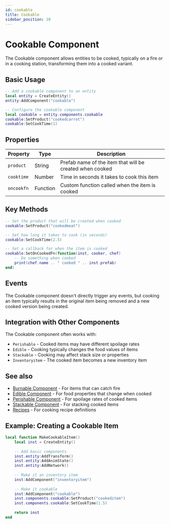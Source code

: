 ```yaml
---
id: cookable
title: Cookable
sidebar_position: 10
---
```


# Cookable Component

The Cookable component allows entities to be cooked, typically on a fire or in a cooking station, transforming them into a cooked variant.

## Basic Usage

```lua
-- Add a cookable component to an entity
local entity = CreateEntity()
entity:AddComponent("cookable")

-- Configure the cookable component
local cookable = entity.components.cookable
cookable:SetProduct("cookedcarrot")
cookable:SetCookTime(1)
```

## Properties

| Property | Type | Description |
|----------|------|-------------|
| `product` | String | Prefab name of the item that will be created when cooked |
| `cooktime` | Number | Time in seconds it takes to cook this item |
| `oncookfn` | Function | Custom function called when the item is cooked |

## Key Methods

```lua
-- Set the product that will be created when cooked
cookable:SetProduct("cookedmeat")

-- Set how long it takes to cook (in seconds)
cookable:SetCookTime(2.5)

-- Set a callback for when the item is cooked
cookable:SetOnCookedFn(function(inst, cooker, chef)
    -- Do something when cooked
    print(chef.name .. " cooked " .. inst.prefab)
end)
```

## Events

The Cookable component doesn't directly trigger any events, but cooking an item typically results in the original item being removed and a new cooked version being created.

## Integration with Other Components

The Cookable component often works with:

- `Perishable` - Cooked items may have different spoilage rates
- `Edible` - Cooking typically changes the food values of items
- `Stackable` - Cooking may affect stack size or properties
- `Inventoryitem` - The cooked item becomes a new inventory item

## See also

- [Burnable Component](burnable.md) - For items that can catch fire
- [Edible Component](edible.md) - For food properties that change when cooked
- [Perishable Component](perishable.md) - For spoilage rates of cooked items
- [Stackable Component](stackable.md) - For stacking cooked items
- [Recipes](../recipes/cooking.md) - For cooking recipe definitions

## Example: Creating a Cookable Item

```lua
local function MakeCookableItem()
    local inst = CreateEntity()
    
    -- Add basic components
    inst.entity:AddTransform()
    inst.entity:AddAnimState()
    inst.entity:AddNetwork()
    
    -- Make it an inventory item
    inst:AddComponent("inventoryitem")
    
    -- Make it cookable
    inst:AddComponent("cookable")
    inst.components.cookable:SetProduct("cookeditem")
    inst.components.cookable:SetCookTime(1.5)
    
    return inst
end
``` 